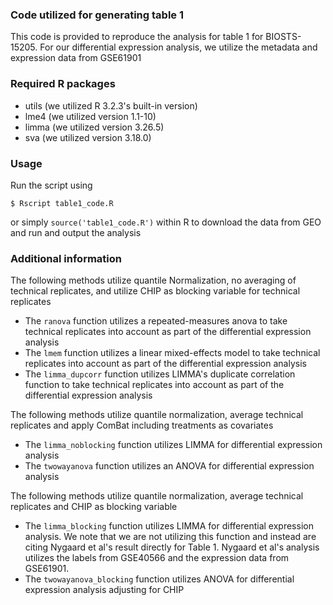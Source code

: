### Code utilized for generating table 1
This code is provided to reproduce the analysis for table 1 for BIOSTS-15205. For our differential expression analysis, we utilize the metadata and expression data from GSE61901

### Required R packages
 - utils (we utilized R 3.2.3's built-in version)
 - lme4 (we utilized version 1.1-10)
 - limma (we utilized version 3.26.5)
 - sva (we utilized version 3.18.0)
 
### Usage
Run the script using
```
$ Rscript table1_code.R
```
or simply `source('table1_code.R')` within R to download the data from GEO and run and output the analysis

### Additional information
The following methods utilize quantile Normalization, no averaging of technical replicates, and utilize CHIP as blocking variable for technical replicates

 * The `ranova` function utilizes a repeated-measures anova to take technical replicates into account as part of the differential expression analysis
 * The `lmem` function utilizes a linear mixed-effects model to take technical replicates into account as part of the differential expression analysis
 * The `limma_dupcorr` function utilizes LIMMA's duplicate correlation function to take technical replicates into account as part of the differential expression analysis


The following methods utilize quantile normalization, average technical replicates and apply ComBat including treatments as covariates

 * The `limma_noblocking` function utilizes LIMMA for differential expression analysis
 * The `twowayanova` function utilizes an ANOVA for differential expression analysis

The following methods utilize quantile normalization, average technical replicates and CHIP as blocking variable

 * The `limma_blocking` function utilizes LIMMA for differential expression analysis. We note that we are not utilizing this function and instead are citing Nygaard et al's result directly for Table 1. Nygaard et al's analysis utilizes the labels from GSE40566 and the expression data from GSE61901.
 * The `twowayanova_blocking` function utilizes ANOVA for differential expression analysis adjusting for CHIP